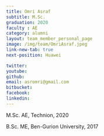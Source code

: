 ```yaml
---
title: Omri Asraf
subtitle: M.Sc. 
graduation: 2020
faculty : AE
category: alumni
layout: team_member_personal_page
image: /img/team/OmriAsraf.jpeg
link-new-tab: true
next-position: Huawei 

twitter: 
youtube: 
github: 
email: asromri@gmail.com
bitbucket: 
facebook: 
linkedin:
---
```

M.Sc. AE, Technion, 2020

B.Sc. ME, Ben-Gurion University, 2017


<!-- {% bibliography --query @*[year=2023] --group_by none %}
{% bibliography -q @*[c ~= {{ V. Indelman }}] %}
{% bibliography --sort authors %} -->
